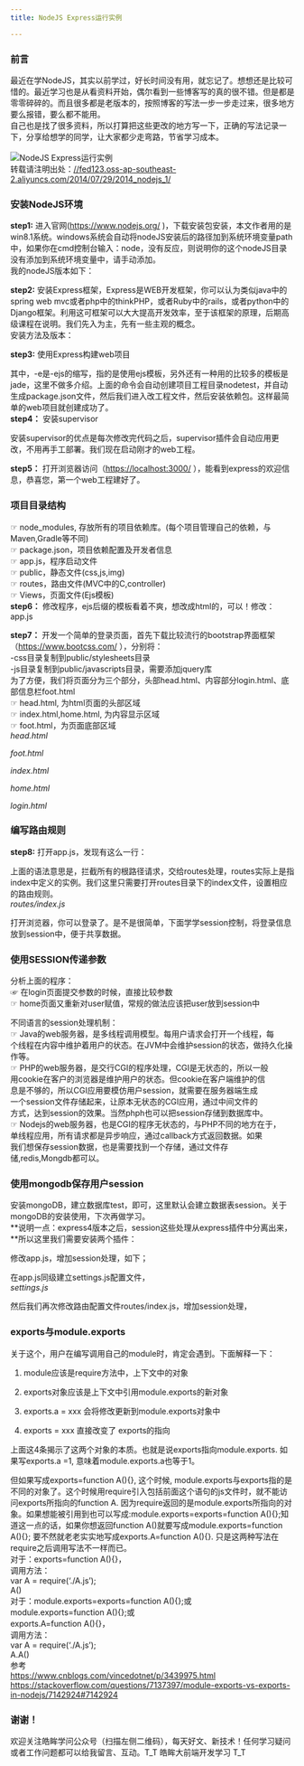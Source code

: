 ```yaml
---
title: NodeJS Express运行实例

---
```

  


### [][1]前言

最近在学NodeJS，其实以前学过，好长时间没有用，就忘记了。想想还是比较可惜的。最近学习也是从看资料开始，偶尔看到一些博客写的真的很不错。但是都是零零碎碎的。而且很多都是老版本的，按照博客的写法一步一步走过来，很多地方要么报错，要么都不能用。  
自己也是找了很多资料，所以打算把这些更改的地方写一下，正确的写法记录一下，分享给想学的同学，让大家都少走弯路，节省学习成本。  
<a></a>  
![NodeJS Express运行实例][2]  
转载请注明出处：<a href="//fed123.oss-ap-southeast-2.aliyuncs.com/2014/07/29/2014_nodejs_1/" target="_blank" rel="external">//fed123.oss-ap-southeast-2.aliyuncs.com/2014/07/29/2014_nodejs_1/</a>

### [][3]安装NodeJS环境

**step1:** 进入官网(<a href="https://www.nodejs.org/" target="_blank" rel="external">https://www.nodejs.org/</a> )，下载安装包安装，本文作者用的是win8.1系统。windows系统会自动将nodeJS安装后的路径加到系统环境变量path中，如果你在cmd控制台输入：node，没有反应，则说明你的这个nodeJS目录没有添加到系统环境变量中，请手动添加。  
我的nodeJS版本如下：

**step2:** 安装Express框架，Express是WEB开发框架，你可以认为类似java中的spring web mvc或者php中的thinkPHP，或者Ruby中的rails，或者python中的Django框架。利用这可框架可以大大提高开发效率，至于该框架的原理，后期高级课程在说明。我们先入为主，先有一些主观的概念。  
安装方法及版本：

**step3:** 使用Express构建web项目

其中，-e是-ejs的缩写，指的是使用ejs模板，另外还有一种用的比较多的模板是jade，这里不做多介绍。上面的命令会自动创建项目工程目录nodetest，并自动生成package.json文件，然后我们进入改工程文件，然后安装依赖包。这样最简单的web项目就创建成功了。  
**step4：** 安装supervisor

安装supervisor的优点是每次修改完代码之后，supervisor插件会自动应用更改，不用再手工部署。我们现在启动刚才的web工程。

**step5：** 打开浏览器访问（<a href="https://localhost:3000/" target="_blank" rel="external">https://localhost:3000/</a> ），能看到express的欢迎信息，恭喜您，第一个web工程建好了。

### [][4]项目目录结构

☞ node_modules, 存放所有的项目依赖库。(每个项目管理自己的依赖，与Maven,Gradle等不同)  
☞ package.json，项目依赖配置及开发者信息  
☞ app.js，程序启动文件  
☞ public，静态文件(css,js,img)  
☞ routes，路由文件(MVC中的C,controller)  
☞ Views，页面文件(Ejs模板)  
**step6：** 修改程序，ejs后缀的模板看着不爽，想改成html的，可以！修改：app.js

**step7：** 开发一个简单的登录页面，首先下载比较流行的bootstrap界面框架（<a href="https://www.bootcss.com/" target="_blank" rel="external">https://www.bootcss.com/</a> ），分别将：  
-css目录复制到public/stylesheets目录  
-js目录复制到public/javascripts目录，需要添加jquery库  
为了方便，我们将页面分为三个部分，头部head.html、内容部分login.html、底部信息栏foot.html  
☞ head.html, 为html页面的头部区域  
☞ index.html,home.html, 为内容显示区域  
☞ foot.html，为页面底部区域  
_head.html_

_foot.html_

_index.html_

_home.html_

_login.html_

### [][5]编写路由规则

**step8:** 打开app.js，发现有这么一行：

上面的语法意思是，拦截所有的根路径请求，交给routes处理，routes实际上是指index中定义的实例。我们这里只需要打开routes目录下的index文件，设置相应的路由规则。  
_routes/index.js_

打开浏览器，你可以登录了。是不是很简单，下面学学session控制，将登录信息放到session中，便于共享数据。

### [][6]使用SESSION传递参数

分析上面的程序：  
☞ 在login页面提交参数的时候，直接比较参数  
☞ home页面又重新对user赋值，常规的做法应该把user放到session中

不同语言的session处理机制：  
☞ Java的web服务器，是多线程调用模型。每用户请求会打开一个线程，每  
个线程在内容中维护着用户的状态。在JVM中会维护session的状态，做持久化操作等。  
☞ PHP的web服务器，是交行CGI的程序处理，CGI是无状态的，所以一般  
用cookie在客户的浏览器是维护用户的状态。但cookie在客户端维护的信  
息是不够的，所以CGI应用要模仿用户session，就需要在服务器端生成  
一个session文件存储起来，让原本无状态的CGI应用，通过中间文件的  
方式，达到session的效果。当然phph也可以把session存储到数据库中。  
☞ Nodejs的web服务器，也是CGI的程序无状态的，与PHP不同的地方在于，  
单线程应用，所有请求都是异步响应，通过callback方式返回数据。如果  
我们想保存session数据，也是需要找到一个存储，通过文件存  
储,redis,Mongdb都可以。

### [][7]使用mongodb保存用户session

安装mongoDB，建立数据库test，即可，这里默认会建立数据表session。关于mongoDB的安装使用，下次再做学习。  
**说明一点：express4版本之后，session这些处理从express插件中分离出来，**所以这里我们需要安装两个插件：

修改app.js，增加session处理，如下；

在app.js同级建立settings.js配置文件，  
_settings.js_

然后我们再次修改路由配置文件routes/index.js，增加session处理，

### [][8]exports与module.exports

关于这个，用户在编写调用自己的module时，肯定会遇到。下面解释一下：

  1. module应该是require方法中，上下文中的对象

  2. exports对象应该是上下文中引用module.exports的新对象

  3. exports.a = xxx 会将修改更新到module.exports对象中

  4. exports = xxx 直接改变了 exports的指向

上面这4条揭示了这两个对象的本质。也就是说exports指向module.exports. 如果写exports.a =1, 意味着module.exports.a也等于1。

但如果写成exports=function A(){}, 这个时候, module.exports与exports指的是不同的对象了。这个时候用require引入包括前面这个语句的js文件时，就不能访问exports所指向的function A. 因为require返回的是module.exports所指向的对象。如果想能被引用到也可以写成:module.exports=exports=function A(){};知道这一点的话，如果你想返回function A()就要写成module.exports=function A(){}; 要不然就老老实实地写成exports.A=function A(){}. 只是这两种写法在require之后调用写法不一样而已。  
对于：exports=function A(){}，  
调用方法：  
var A = require(‘./A.js’);  
A()  
对于：module.exports=exports=function A(){};或  
module.exports=function A(){};或  
exports.A=function A(){}，  
调用方法：  
var A = require(‘./A.js’);  
A.A()  
参考  
<a href="https://www.cnblogs.com/vincedotnet/p/3439975.html" target="_blank" rel="external">https://www.cnblogs.com/vincedotnet/p/3439975.html</a>  
<a href="https://stackoverflow.com/questions/7137397/module-exports-vs-exports-in-nodejs/7142924#7142924" target="_blank" rel="external">https://stackoverflow.com/questions/7137397/module-exports-vs-exports-in-nodejs/7142924#7142924</a>

### [][9]谢谢！

欢迎关注皓眸学问公众号（扫描左侧二维码），每天好文、新技术！任何学习疑问或者工作问题都可以给我留言、互动。T\_T 皓眸大前端开发学习 T\_T

 [1]: //fed123.oss-ap-southeast-2.aliyuncs.com/2014/07/29/2014_nodejs_1/#前言 "前言"
 [2]: //fed123.oss-ap-southeast-2.aliyuncs.com/wp-content/uploads/2017/08/npm.jpg
 [3]: //fed123.oss-ap-southeast-2.aliyuncs.com/2014/07/29/2014_nodejs_1/#安装NodeJS环境 "安装NodeJS环境"
 [4]: //fed123.oss-ap-southeast-2.aliyuncs.com/2014/07/29/2014_nodejs_1/#项目目录结构 "项目目录结构"
 [5]: //fed123.oss-ap-southeast-2.aliyuncs.com/2014/07/29/2014_nodejs_1/#编写路由规则 "编写路由规则"
 [6]: //fed123.oss-ap-southeast-2.aliyuncs.com/2014/07/29/2014_nodejs_1/#使用SESSION传递参数 "使用SESSION传递参数"
 [7]: //fed123.oss-ap-southeast-2.aliyuncs.com/2014/07/29/2014_nodejs_1/#使用mongodb保存用户session "使用mongodb保存用户session"
 [8]: //fed123.oss-ap-southeast-2.aliyuncs.com/2014/07/29/2014_nodejs_1/#exports与module-exports "exports与module.exports"
 [9]: //fed123.oss-ap-southeast-2.aliyuncs.com/2014/07/29/2014_nodejs_1/#谢谢！ "谢谢！"
